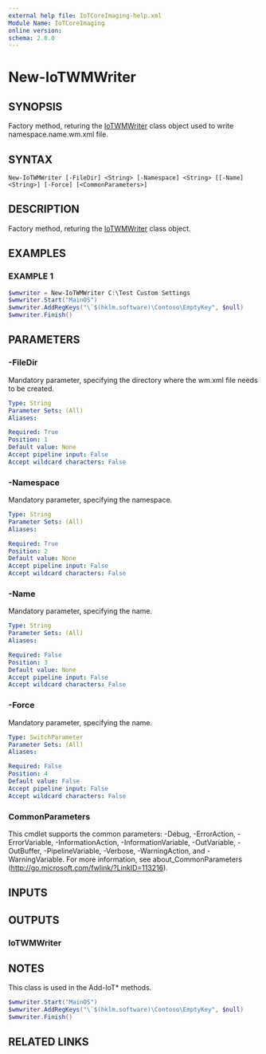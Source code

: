 ```yaml
---
external help file: IoTCoreImaging-help.xml
Module Name: IoTCoreImaging
online version:
schema: 2.0.0
---
```


# New-IoTWMWriter

## SYNOPSIS
Factory method, returing the [IoTWMWriter](Classes/IoTWMWriter.md) class object used to write namespace.name.wm.xml file.

## SYNTAX

```
New-IoTWMWriter [-FileDir] <String> [-Namespace] <String> [[-Name] <String>] [-Force] [<CommonParameters>]
```

## DESCRIPTION
Factory method, returing the [IoTWMWriter](Classes/IoTWMWriter.md) class object.

## EXAMPLES

### EXAMPLE 1
```Powershell
$wmwriter = New-IoTWMWriter C:\Test Custom Settings
$wmwriter.Start("MainOS")
$wmwriter.AddRegKeys("\`$(hklm.software)\Contoso\EmptyKey", $null)
$wmwriter.Finish()
```

## PARAMETERS

### -FileDir
Mandatory parameter, specifying the directory where the wm.xml file needs to be created.

```yaml
Type: String
Parameter Sets: (All)
Aliases:

Required: True
Position: 1
Default value: None
Accept pipeline input: False
Accept wildcard characters: False
```

### -Namespace
Mandatory parameter, specifying the namespace.

```yaml
Type: String
Parameter Sets: (All)
Aliases:

Required: True
Position: 2
Default value: None
Accept pipeline input: False
Accept wildcard characters: False
```

### -Name
Mandatory parameter, specifying the name.

```yaml
Type: String
Parameter Sets: (All)
Aliases:

Required: False
Position: 3
Default value: None
Accept pipeline input: False
Accept wildcard characters: False
```

### -Force
Mandatory parameter, specifying the name.

```yaml
Type: SwitchParameter
Parameter Sets: (All)
Aliases:

Required: False
Position: 4
Default value: False
Accept pipeline input: False
Accept wildcard characters: False
```

### CommonParameters
This cmdlet supports the common parameters: -Debug, -ErrorAction, -ErrorVariable, -InformationAction, -InformationVariable, -OutVariable, -OutBuffer, -PipelineVariable, -Verbose, -WarningAction, and -WarningVariable. For more information, see about_CommonParameters (http://go.microsoft.com/fwlink/?LinkID=113216).

## INPUTS

## OUTPUTS

### IoTWMWriter

## NOTES
This class is used in the Add-IoT* methods.

```powershell
$wmwriter.Start("MainOS")
$wmwriter.AddRegKeys("\`$(hklm.software)\Contoso\EmptyKey", $null)
$wmwriter.Finish()
```

## RELATED LINKS
